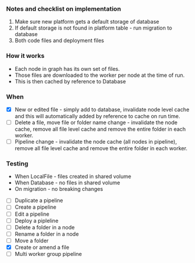 ### Notes and checklist on implementation

1. Make sure new platform gets a default storage of database
2. If default storage is not found in platform table - run migration to database
3. Both code files and deployment files

### How it works

* Each node in graph has its own set of files. 
* Those files are downloaded to the worker per node at the time of run. 
* This is then cached by reference to Database

### When
- [x] New or edited file - simply add to database, invalidate node level cache and this will automatically added by reference to cache on run time.
- [ ] Delete a file, move file or folder name change - invalidate the node cache, remove all file level cache and remove the entire folder in each worker.
- [ ] Pipeline change - invalidate the node cache (all nodes in pipeline), remove all file level cache and remove the entire folder in each worker.

### Testing
* When LocalFile - files created in shared volume
* When Database - no files in shared volume
* On migration - no breaking changes
- [ ] Duplicate a pipeline
- [ ] Create a pipeline
- [ ] Edit a pipeline
- [ ] Deploy a pipleline
- [ ] Delete a folder in a node
- [ ] Rename a folder in a node
- [ ] Move a folder
- [x] Create or amend a file
- [ ] Multi worker group pipeline